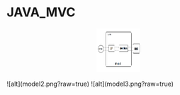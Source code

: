 # JAVA_MVC
<p align="center">
  <img  width="100" height="100" src="model1.png">
</p>
![alt](model2.png?raw=true)
![alt](model3.png?raw=true)
